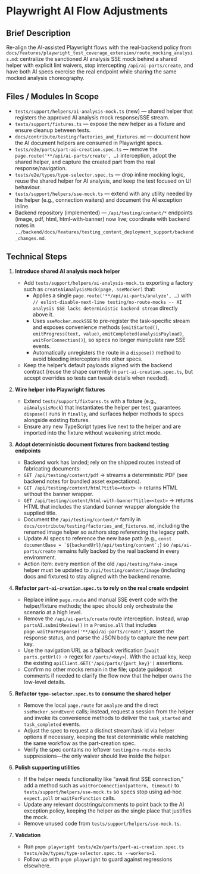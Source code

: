 # Playwright AI Flow Adjustments

## Brief Description
Re-align the AI-assisted Playwright flows with the real-backend policy from `docs/features/playwright_test_coverage_extension/route_mocking_analysis.md`: centralize the sanctioned AI analysis SSE mock behind a shared helper with explicit lint waivers, stop intercepting `/api/ai-parts/create`, and have both AI specs exercise the real endpoint while sharing the same mocked analysis choreography.

## Files / Modules In Scope
- `tests/support/helpers/ai-analysis-mock.ts` (new) — shared helper that registers the approved AI analysis mock response/SSE stream.
- `tests/support/fixtures.ts` — expose the new helper as a fixture and ensure cleanup between tests.
- `docs/contribute/testing/factories_and_fixtures.md` — document how the AI document helpers are consumed in Playwright specs.
- `tests/e2e/parts/part-ai-creation.spec.ts` — remove the `page.route('**/api/ai-parts/create', …)` interception, adopt the shared helper, and capture the created part from the real response/navigation.
- `tests/e2e/types/type-selector.spec.ts` — drop inline mocking logic, reuse the shared helper for AI analysis, and keep the test focused on UI behaviour.
- `tests/support/helpers/sse-mock.ts` — extend with any utility needed by the helper (e.g., connection waiters) and document the AI exception inline.
- Backend repository (implemented) — `/api/testing/content/*` endpoints (image, pdf, html, html-with-banner) now live; coordinate with backend notes in `../backend/docs/features/testing_content_deployment_support/backend_changes.md`.

## Technical Steps
1. **Introduce shared AI analysis mock helper**
   - Add `tests/support/helpers/ai-analysis-mock.ts` exporting a factory such as `createAiAnalysisMock(page, sseMocker)` that:
     - Applies a single `page.route('**/api/ai-parts/analyze', …)` with `// eslint-disable-next-line testing/no-route-mocks -- AI analysis SSE lacks deterministic backend stream` directly above it.
     - Uses `sseMocker.mockSSE` to pre-register the task-specific stream and exposes convenience methods (`emitStarted()`, `emitProgress(text, value)`, `emitCompleted(analysisPayload)`, `waitForConnection()`), so specs no longer manipulate raw SSE events.
     - Automatically unregisters the route in a `dispose()` method to avoid bleeding interceptors into other specs.
   - Keep the helper’s default payloads aligned with the backend contract (reuse the shape currently in `part-ai-creation.spec.ts`, but accept overrides so tests can tweak details when needed).

2. **Wire helper into Playwright fixtures**
   - Extend `tests/support/fixtures.ts` with a fixture (e.g., `aiAnalysisMock`) that instantiates the helper per test, guarantees `dispose()` runs in `finally`, and surfaces helper methods to specs alongside existing fixtures.
   - Ensure any new TypeScript types live next to the helper and are imported into the fixture without weakening strict mode.

3. **Adopt deterministic document fixtures from backend testing endpoints**
   - Backend work has landed; rely on the shipped routes instead of fabricating documents:
    - `GET /api/testing/content/pdf` → streams a deterministic PDF (see backend notes for bundled asset expectations).
     - `GET /api/testing/content/html?title=<text>` → returns HTML without the banner wrapper.
     - `GET /api/testing/content/html-with-banner?title=<text>` → returns HTML that includes the standard banner wrapper alongside the supplied title.
   - Document the `/api/testing/content/*` family in `docs/contribute/testing/factories_and_fixtures.md`, including the renamed image helper so authors stop referencing the legacy path.
   - Update AI specs to reference the new base path (e.g., ``const documentBase = `${backendUrl}/api/testing/content`;``) so `/api/ai-parts/create` remains fully backed by the real backend in every environment.
   - Action item: every mention of the old `/api/testing/fake-image` helper must be updated to `/api/testing/content/image` (including docs and fixtures) to stay aligned with the backend rename.

4. **Refactor `part-ai-creation.spec.ts` to rely on the real create endpoint**
   - Replace inline `page.route` and manual SSE event code with the helper/fixture methods; the spec should only orchestrate the scenario at a high level.
   - Remove the `/api/ai-parts/create` route interception. Instead, wrap `partsAI.submitReview()` in a `Promise.all` that includes `page.waitForResponse('**/api/ai-parts/create')`, assert the response status, and parse the JSON body to capture the new part key.
   - Use the navigation URL as a fallback verification (`await parts.getUrl()` → regex for `/parts/<key>`). With the actual key, keep the existing `apiClient.GET('/api/parts/{part_key}')` assertions.
   - Confirm no other mocks remain in the file; update guidepost comments if needed to clarify the flow now that the helper owns the low-level details.

5. **Refactor `type-selector.spec.ts` to consume the shared helper**
   - Remove the local `page.route` for `analyze` and the direct `sseMocker.sendEvent` calls; instead, request a session from the helper and invoke its convenience methods to deliver the `task_started` and `task_completed` events.
   - Adjust the spec to request a distinct stream/task id via helper options if necessary, keeping the test deterministic while matching the same workflow as the part-creation spec.
   - Verify the spec contains no leftover `testing/no-route-mocks` suppressions—the only waiver should live inside the helper.

6. **Polish supporting utilities**
   - If the helper needs functionality like “await first SSE connection,” add a method such as `waitForConnection(pattern, timeout)` to `tests/support/helpers/sse-mock.ts` so specs stop using ad-hoc `expect.poll` or `waitForFunction` calls.
   - Update any relevant docstrings/comments to point back to the AI exception policy, keeping the helper as the single place that justifies the mock.
   - Remove unused code from `tests/support/helpers/sse-mock.ts`.

7. **Validation**
   - Run `pnpm playwright tests/e2e/parts/part-ai-creation.spec.ts tests/e2e/types/type-selector.spec.ts --workers=1`.
   - Follow up with `pnpm playwright` to guard against regressions elsewhere.
